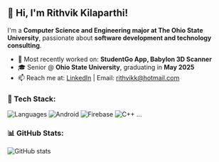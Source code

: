<!--
**rithvikkilaparthi/rithvikkilaparthi** is a ✨ _special_ ✨ repository because its `README.md` (this file) appears on your GitHub profile.

Here are some ideas to get you started:

- 🔭 I’m currently working on ...
- 🌱 I’m currently learning ...
- 👯 I’m looking to collaborate on ...
- 🤔 I’m looking for help with ...
- 💬 Ask me about ...
- 📫 How to reach me: ...
- 😄 Pronouns: ...
- ⚡ Fun fact: ...
-->


## 👋 Hi, I'm Rithvik Kilaparthi!
I'm a **Computer Science and Engineering major at The Ohio State University**, passionate about **software development and technology consulting**.

- 🔭 Most recently worked on: **StudentGo App, Babylon 3D Scanner**
- 🎓 Senior @ **Ohio State University**, graduating in **May 2025**
- 📫 Reach me at: [LinkedIn]([https://linkedin.com/in/your-profile](https://www.linkedin.com/in/rithvik-kilaparthi/)) | Email: rithvikk@hotmail.com

### 🚀 Tech Stack:
![Languages](https://img.shields.io/badge/-Python-blue?style=flat-square&logo=python)
![Android](https://img.shields.io/badge/-Android-brightgreen?style=flat-square&logo=android)
![Firebase](https://img.shields.io/badge/-Firebase-orange?style=flat-square&logo=firebase)
![C++](https://img.shields.io/badge/-C++-blue?style=flat-square&logo=cplusplus)
...

### 📊 GitHub Stats:
![GitHub stats](https://github-readme-stats.vercel.app/api?username=rithvik-n-kilaparthi&show_icons=true&theme=dark)
